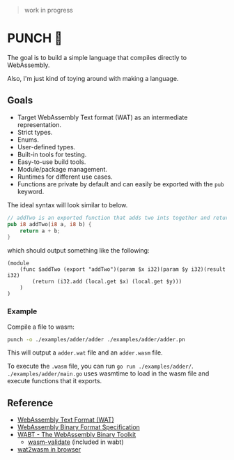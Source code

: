 > work in progress

# PUNCH 🥊
The goal is to build a simple language that compiles directly to WebAssembly.

Also, I'm just kind of toying around with making a language.

## Goals
* Target WebAssembly Text format (WAT) as an intermediate representation.
* Strict types.
* Enums.
* User-defined types.
* Built-in tools for testing.
* Easy-to-use build tools.
* Module/package management.
* Runtimes for different use cases.
* Functions are private by default and can easily be exported with the `pub` keyword.

The ideal syntax will look similar to below.
```rust
// addTwo is an exported function that adds two ints together and returns the result.
pub i8 addTwo(i8 a, i8 b) {
    return a + b;
}
```

which should output something like the following:
```wat
(module
    (func $addTwo (export "addTwo")(param $x i32)(param $y i32)(result i32)
        (return (i32.add (local.get $x) (local.get $y)))
    )
)
```

### Example

Compile a file to wasm:

```bash
punch -o ./examples/adder/adder ./examples/adder/adder.pn
```

This will output a `adder.wat` file and an `adder.wasm` file.

To execute the `.wasm` file, you can run `go run ./examples/adder/`.
`./examples/adder/main.go` uses wasmtime to load in the wasm file and execute functions that it exports.

## Reference
- [WebAssembly Text Format (WAT)](https://webassembly.github.io/spec/core/text/index.html)
- [WebAssembly Binary Format Specification](https://webassembly.github.io/spec/core/binary/index.html)
- [WABT - The WebAssembly Binary Toolkit](https://github.com/WebAssembly/wabt)
    - [wasm-validate](https://webassembly.github.io/wabt/doc/wasm-validate.1.html) (included in wabt)
- [wat2wasm in browser](https://webassembly.github.io/wabt/demo/wat2wasm/)
